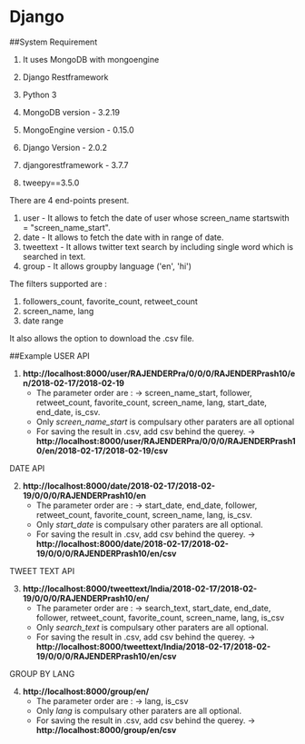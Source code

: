 # Django

##System Requirement

1. It uses MongoDB with mongoengine
2. Django Restframework
3. Python 3

1. MongoDB version - 3.2.19
2. MongoEngine version - 0.15.0
3. Django Version - 2.0.2
4. djangorestframework - 3.7.7
5. tweepy==3.5.0


There are 4 end-points present.
1. user - It allows to fetch the date of user whose screen_name startswith = "screen_name_start".
2. date - It allows to fetch the date with in range of date.
3. tweettext - It allows twitter text search by including single word which is searched in text.
4. group - It allows groupby language ('en', 'hi')

The filters supported are :

1. followers_count, favorite_count, retweet_count
2. screen_name, lang
3. date range

It also allows the option to download the .csv file.

##Example
USER API

1. **http://localhost:8000/user/RAJENDERPra/0/0/0/RAJENDERPrash10/en/2018-02-17/2018-02-19**
    - The parameter order are :
        -> screen_name_start, follower, retweet_count, favorite_count, screen_name, lang, start_date, end_date, is_csv.
    - Only *screen_name_start* is compulsary other paraters are all optional
    - For saving the result in .csv,  add csv behind the querey.
        -> **http://localhost:8000/user/RAJENDERPra/0/0/0/RAJENDERPrash10/en/2018-02-17/2018-02-19/csv**

DATE API

2. **http://localhost:8000/date/2018-02-17/2018-02-19/0/0/0/RAJENDERPrash10/en**
    - The parameter order are :
        -> start_date, end_date, follower, retweet_count, favorite_count, screen_name, lang, is_csv.
    - Only *start_date* is compulsary other paraters are all optional.
    - For saving the result in .csv,  add csv behind the querey.
        -> **http://localhost:8000/date/2018-02-17/2018-02-19/0/0/0/RAJENDERPrash10/en/csv**

TWEET TEXT API

3. **http://localhost:8000/tweettext/India/2018-02-17/2018-02-19/0/0/0/RAJENDERPrash10/en/**
    - The parameter order are :
        -> search_text, start_date, end_date, follower, retweet_count, favorite_count, screen_name, lang, is_csv
    - Only *search_text* is compulsary other paraters are all optional.
    - For saving the result in .csv,  add csv behind the querey.
        -> **http://localhost:8000/tweettext/India/2018-02-17/2018-02-19/0/0/0/RAJENDERPrash10/en/csv**

GROUP BY LANG

4. **http://localhost:8000/group/en/**
    - The parameter order are :
        -> lang, is_csv
    - Only *lang* is compulsary other paraters are all optional.
    - For saving the result in .csv,  add csv behind the querey.
        -> **http://localhost:8000/group/en/csv**

